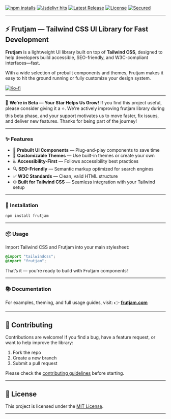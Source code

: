 [![npm installs][npm_installs]](https://www.npmjs.com/package/frutjam)
[![Jsdelivr hits][jsdelivr]](https://cdn.jsdelivr.net/npm/frutjam)
[![Latest Release](https://img.shields.io/npm/v/frutjam.svg)](https://github.com/nezanuha/frutjam/releases)
[![License](https://img.shields.io/npm/l/frutjam.svg)](https://github.com/nezanuha/frutjam/blob/master/LICENSE)
[![Secured](https://img.shields.io/badge/Security-Passed-green)](https://snyk.io/test/github/nezanuha/frutjam)

---

## ⚡ Frutjam — Tailwind CSS UI Library for Fast Development

**Frutjam** is a lightweight UI library built on top of **Tailwind CSS**, designed to help developers build accessible, SEO-friendly, and W3C-compliant interfaces—fast.

With a wide selection of prebuilt components and themes, Frutjam makes it easy to hit the ground running or fully customize your design system.

[![Ko-fi](https://ko-fi.com/img/githubbutton_sm.svg)](https://ko-fi.com/nezanuha)

---

🚀 **We’re in Beta — Your Star Helps Us Grow!**
If you find this project useful, please consider giving it a ⭐. We're actively improving frutjam library during this beta phase, and your support motivates us to move faster, fix issues, and deliver new features. Thanks for being part of the journey!

---

### ✨ Features

* 🧱 **Prebuilt UI Components** — Plug-and-play components to save time
* 🎨 **Customizable Themes** — Use built-in themes or create your own
* ♿ **Accessibility-First** — Follows accessibility best practices
* 🔍 **SEO-Friendly** — Semantic markup optimized for search engines
* ✅ **W3C Standards** — Clean, valid HTML structure
* ⚙️ **Built for Tailwind CSS** — Seamless integration with your Tailwind setup

---

### 🚀 Installation

```bash
npm install frutjam
```

---

### 📦 Usage

Import Tailwind CSS and Frutjam into your main stylesheet:

```css
@import "tailwindcss";
@import "frutjam";
```

That’s it — you're ready to build with Frutjam components!

---

### 📚 Documentation

For examples, theming, and full usage guides, visit:
👉 **[frutjam.com](https://frutjam.com)**

---

## 🤝 Contributing

Contributions are welcome! If you find a bug, have a feature request, or want to help improve the library:

1. Fork the repo
2. Create a new branch
3. Submit a pull request

Please check the [contributing guidelines](.github/CONTRIBUTING.md) before starting.

---

## 📄 License

This project is licensed under the [MIT License](LICENSE).

---

[jsdelivr]: https://badgen.net/jsdelivr/hits/npm/frutjam
[npm_installs]: https://badgen.net/npm/dt/frutjam